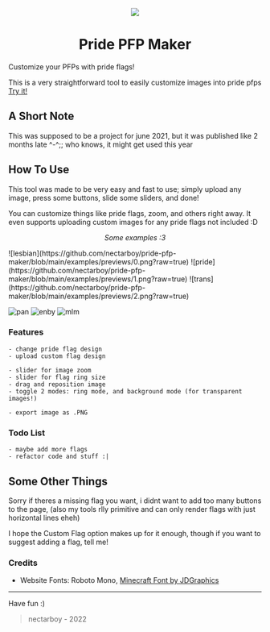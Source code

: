 <p align='center'><img src='https://github.com/nectarboy/pride-pfp-maker/blob/main/src/assets/logo_128.png?raw=true'></p>
<h1 align='center'>Pride PFP Maker</h1>
Customize your PFPs with pride flags!<br>

This is a very straightforward tool to easily customize images into pride pfps
<br>[Try it!](https://nectarboy.github.io/pride-pfp-maker/)

## A Short Note
This was supposed to be a project for june 2021,
but it was published like 2 months late ^-^;; who knows, it might get used this year

## How To Use
This tool was made to be very easy and fast to use;
simply upload any image, press some buttons, slide some sliders, and done!

You can customize things like pride flags, zoom, and others right away.
It even supports uploading custom images for any pride flags not included :D

<p align='center'><i>Some examples :3</i></p>
![lesbian](https://github.com/nectarboy/pride-pfp-maker/blob/main/examples/previews/0.png?raw=true)
![pride](https://github.com/nectarboy/pride-pfp-maker/blob/main/examples/previews/1.png?raw=true)
![trans](https://github.com/nectarboy/pride-pfp-maker/blob/main/examples/previews/2.png?raw=true)

![pan](https://github.com/nectarboy/pride-pfp-maker/blob/main/examples/previews/3.png?raw=true)
![enby](https://github.com/nectarboy/pride-pfp-maker/blob/main/examples/previews/4.png?raw=true)
![mlm](https://github.com/nectarboy/pride-pfp-maker/blob/main/examples/previews/5.png?raw=true)

### Features
```
- change pride flag design
- upload custom flag design

- slider for image zoom
- slider for flag ring size
- drag and reposition image
- toggle 2 modes: ring mode, and background mode (for transparent images!)

- export image as .PNG
```

### Todo List
```
- maybe add more flags
- refactor code and stuff :|
```

## Some Other Things
Sorry if theres a missing flag you want, i didnt want to add too many buttons to the page,
(also my tools rlly primitive and can only render flags with just horizontal lines eheh)

I hope the Custom Flag option makes up for it enough, though if you want to suggest adding a flag, tell me!

### Credits
- Website Fonts: Roboto Mono, [Minecraft Font by JDGraphics](https://www.fontspace.com/minecraft-font-f28180)

---

Have fun :)
>nectarboy - 2022
